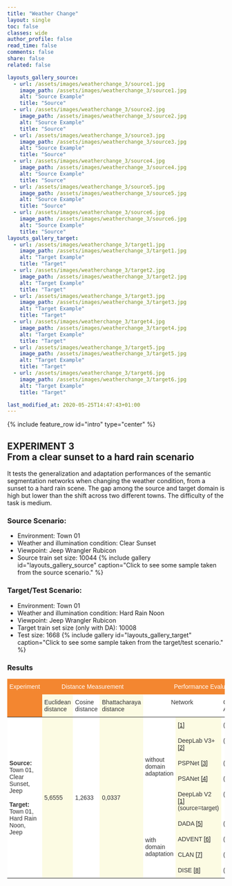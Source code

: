 ```yaml
---
title: "Weather Change"
layout: single
toc: false
classes: wide
author_profile: false
read_time: false
comments: false
share: false
related: false

layouts_gallery_source:
  - url: /assets/images/weatherchange_3/source1.jpg
    image_path: /assets/images/weatherchange_3/source1.jpg
    alt: "Source Example"
    title: "Source"
  - url: /assets/images/weatherchange_3/source2.jpg
    image_path: /assets/images/weatherchange_3/source2.jpg
    alt: "Source Example"
    title: "Source"
  - url: /assets/images/weatherchange_3/source3.jpg
    image_path: /assets/images/weatherchange_3/source3.jpg
    alt: "Source Example"
    title: "Source"
  - url: /assets/images/weatherchange_3/source4.jpg
    image_path: /assets/images/weatherchange_3/source4.jpg
    alt: "Source Example"
    title: "Source"
  - url: /assets/images/weatherchange_3/source5.jpg
    image_path: /assets/images/weatherchange_3/source5.jpg
    alt: "Source Example"
    title: "Source"
  - url: /assets/images/weatherchange_3/source6.jpg
    image_path: /assets/images/weatherchange_3/source6.jpg
    alt: "Source Example"
    title: "Source"
layouts_gallery_target:
  - url: /assets/images/weatherchange_3/target1.jpg
    image_path: /assets/images/weatherchange_3/target1.jpg
    alt: "Target Example"
    title: "Target"
  - url: /assets/images/weatherchange_3/target2.jpg
    image_path: /assets/images/weatherchange_3/target2.jpg
    alt: "Target Example"
    title: "Target"
  - url: /assets/images/weatherchange_3/target3.jpg
    image_path: /assets/images/weatherchange_3/target3.jpg
    alt: "Target Example"
    title: "Target"
  - url: /assets/images/weatherchange_3/target4.jpg
    image_path: /assets/images/weatherchange_3/target4.jpg
    alt: "Target Example"
    title: "Target"
  - url: /assets/images/weatherchange_3/target5.jpg
    image_path: /assets/images/weatherchange_3/target5.jpg
    alt: "Target Example"
    title: "Target"
  - url: /assets/images/weatherchange_3/target6.jpg
    image_path: /assets/images/weatherchange_3/target6.jpg
    alt: "Target Example"
    title: "Target"

last_modified_at: 2020-05-25T14:47:43+01:00
---
```

{% include feature_row id="intro" type="center" %}

## EXPERIMENT 3<br>From a clear sunset to a hard rain scenario
It tests the generalization and adaptation performances of the semantic segmentation networks when changing the weather condition, 
from a sunset to a hard rain scene. The gap among the source and target domain is high but lower than the shift across two different towns. 
The difficulty of the task is medium.

### Source Scenario: 
- Environment: Town 01
- Weather and illumination condition: Clear Sunset
- Viewpoint: Jeep Wrangler Rubicon
- Source train set size: 10044
{% include gallery id="layouts_gallery_source" caption="Click to see some sample taken from the source scenario." %}

### Target/Test Scenario:
- Environment: Town 01
- Weather and illumination condition: Hard Rain Noon
- Viewpoint: Jeep Wrangler Rubicon
- Target train set size (only with DA): 10008
- Test size: 1668
{% include gallery id="layouts_gallery_target" caption="Click to see some sample taken from the target/test scenario." %}

### Results
<style type="text/css">
.tg  {border:none;border-collapse:collapse;border-color:#aaa;border-spacing:0;}
.tg td{background-color:#fff;border-color:#aaa;border-style:solid;border-width:0px;color:#333;
  font-family:Arial, sans-serif;font-size:14px;overflow:hidden;padding:10px 5px;word-break:normal;}
.tg th{background-color:#f38630;border-color:#aaa;border-style:solid;border-width:0px;color:#fff;
  font-family:Arial, sans-serif;font-size:14px;font-weight:normal;overflow:hidden;padding:10px 5px;word-break:normal;}
.tg .tg-lboi{border-color:inherit;text-align:left;vertical-align:middle}
.tg .tg-7d57{background-color:#FCFBE3;border-color:inherit;text-align:left;vertical-align:top}
.tg .tg-c3ow{border-color:inherit;text-align:center;vertical-align:top}
.tg .tg-0pky{border-color:inherit;text-align:left;vertical-align:top}
.tg .tg-z9fv{background-color:#FCFBE3;border-color:inherit;text-align:left;vertical-align:middle}
.tg .tg-dg7a{background-color:#FCFBE3;text-align:left;vertical-align:top}
.tg .tg-0lax{text-align:left;vertical-align:top}
</style>
<table class="tg">
<thead>
  <tr>
    <th class="tg-c3ow" rowspan="2">Experiment </th>
    <th class="tg-c3ow" colspan="3">Distance Measurement</th>
    <th class="tg-c3ow" colspan="4">Performance Evaluation</th>
  </tr>
  <tr>
    <td class="tg-7d57">Euclidean<br>distance</td>
    <td class="tg-0pky">Cosine<br>distance</td>
    <td class="tg-7d57">Bhattacharaya<br>distance</td>
    <td class="tg-c3ow" colspan="2">Network</td>
    <td class="tg-0pky">Code Available</td>
    <td class="tg-7d57">mIoU (%)</td>
  </tr>
</thead>
<tbody>
  <tr>
    <td class="tg-lboi" rowspan="9"><span style="font-weight:bold">Source:</span><br>Town 01, Clear Sunset, Jeep<br><br><span style="font-weight:bold">Target:</span><br>Town 01, Hard Rain Noon, Jeep</td>
    <td class="tg-z9fv" rowspan="9">5,6555</td>
    <td class="tg-lboi" rowspan="9">1,2633</td>
    <td class="tg-z9fv" rowspan="9">0,0337</td>
    <td class="tg-lboi" rowspan="5">without<br>domain<br>adaptation </td>
    <td class="tg-7d57"><a href="https://arxiv.org/pdf/1606.00915.pdf" target="_blank" rel="noopener noreferrer">[1]</a></td>
    <td class="tg-0pky">(soon)</td>
    <td class="tg-7d57">40,24</td>
  </tr>
  <tr>
    <td class="tg-7d57">DeepLab V3+ <a href="https://arxiv.org/pdf/1802.02611.pdf" target="_blank" rel="noopener noreferrer">[2]</a></td>
    <td class="tg-0pky">(soon)</td>
    <td class="tg-7d57">33,93</td>
  </tr>
  <tr>
    <td class="tg-7d57">PSPNet <a href="https://arxiv.org/abs/1612.01105" target="_blank" rel="noopener noreferrer">[3]</a></td>
    <td class="tg-0pky">(soon)</td>
    <td class="tg-7d57">29,65</td>
  </tr>
  <tr>
    <td class="tg-7d57">PSANet <a href="https://hszhao.github.io/papers/eccv18_psanet.pdf" target="_blank" rel="noopener noreferrer">[4]</a></td>
    <td class="tg-0pky">(soon)</td>
    <td class="tg-7d57">33,60</td>
  </tr>
  <tr>
    <td class="tg-dg7a">DeepLab V2 <a href="https://arxiv.org/pdf/1606.00915.pdf" target="_blank" rel="noopener noreferrer">[1]</a><br>(source=target)</td>
    <td class="tg-0lax">(soon)</td>
    <td class="tg-dg7a">78,31</td>
  </tr>
  <tr>
    <td class="tg-lboi" rowspan="4">with<br>domain<br>adaptation</td>
    <td class="tg-7d57">DADA <a href="http://openaccess.thecvf.com/content_ICCV_2019/papers/Vu_DADA_Depth-Aware_Domain_Adaptation_in_Semantic_Segmentation_ICCV_2019_paper.pdf" target="_blank" rel="noopener noreferrer">[5]</a></td>
    <td class="tg-0pky">(soon)</td>
    <td class="tg-7d57">55,87</td>
  </tr>
  <tr>
    <td class="tg-7d57">ADVENT <a href="http://openaccess.thecvf.com/content_CVPR_2019/papers/Vu_ADVENT_Adversarial_Entropy_Minimization_for_Domain_Adaptation_in_Semantic_Segmentation_CVPR_2019_paper.pdf" target="_blank" rel="noopener noreferrer">[6]</a></td>
    <td class="tg-0pky">(soon)</td>
    <td class="tg-7d57">61,13</td>
  </tr>
  <tr>
    <td class="tg-7d57">CLAN <a href="http://openaccess.thecvf.com/content_CVPR_2019/papers/Luo_Taking_a_Closer_Look_at_Domain_Shift_Category-Level_Adversaries_for_CVPR_2019_paper.pdf" target="_blank" rel="noopener noreferrer">[7]</a></td>
    <td class="tg-0pky">(soon)</td>
    <td class="tg-7d57">65,52</td>
  </tr>
  <tr>
    <td class="tg-7d57">DISE <a href="http://openaccess.thecvf.com/content_CVPR_2019/papers/Chang_All_About_Structure_Adapting_Structural_Information_Across_Domains_for_Boosting_CVPR_2019_paper.pdf" target="_blank" rel="noopener noreferrer">[8]</a></td>
    <td class="tg-0pky">(soon)</td>
    <td class="tg-7d57">71,91</td>
  </tr>
</tbody>
</table>